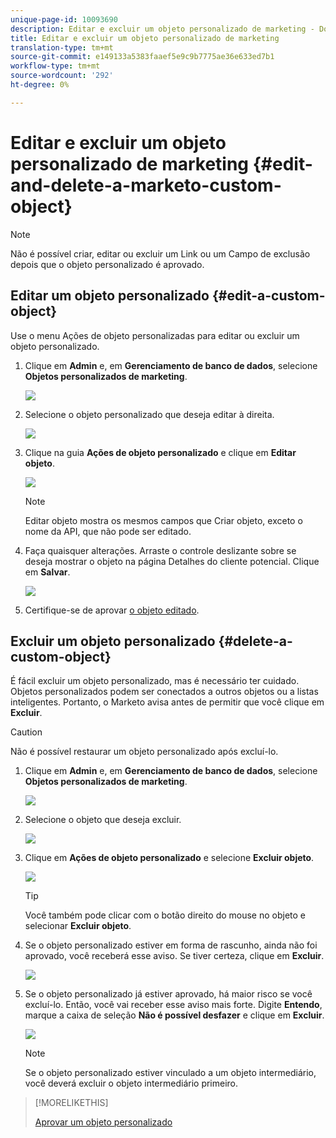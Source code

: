 ```yaml
---
unique-page-id: 10093690
description: Editar e excluir um objeto personalizado de marketing - Documentos de marketing - Documentação do produto
title: Editar e excluir um objeto personalizado de marketing
translation-type: tm+mt
source-git-commit: e149133a5383faaef5e9c9b7775ae36e633ed7b1
workflow-type: tm+mt
source-wordcount: '292'
ht-degree: 0%

---
```



# Editar e excluir um objeto personalizado de marketing {#edit-and-delete-a-marketo-custom-object}

>[!NOTE]
>
>Não é possível criar, editar ou excluir um Link ou um Campo de exclusão depois que o objeto personalizado é aprovado.

## Editar um objeto personalizado {#edit-a-custom-object}

Use o menu Ações de objeto personalizadas para editar ou excluir um objeto personalizado.

1. Clique em **Admin** e, em **Gerenciamento de banco de dados**, selecione **Objetos personalizados de marketing**.

   ![](assets/image2016-1-18-13-3a31-3a51.png)

1. Selecione o objeto personalizado que deseja editar à direita.

   ![](assets/image2016-1-18-13-3a33-3a11.png)

1. Clique na guia **Ações de objeto personalizado** e clique em **Editar objeto**.

   ![](assets/image2015-9-23-11-3a37-3a44.png)

   >[!NOTE]
   >
   >Editar objeto mostra os mesmos campos que Criar objeto, exceto o nome da API, que não pode ser editado.

1. Faça quaisquer alterações. Arraste o controle deslizante sobre se deseja mostrar o objeto na página Detalhes do cliente potencial. Clique em **Salvar**.

   ![](assets/image2015-9-15-16-3a48-3a39.png)

1. Certifique-se de aprovar [o objeto editado](approve-a-custom-object.md).

## Excluir um objeto personalizado {#delete-a-custom-object}

É fácil excluir um objeto personalizado, mas é necessário ter cuidado. Objetos personalizados podem ser conectados a outros objetos ou a listas inteligentes. Portanto, o Marketo avisa antes de permitir que você clique em **Excluir**.

>[!CAUTION]
>
>Não é possível restaurar um objeto personalizado após excluí-lo.

1. Clique em **Admin** e, em **Gerenciamento de banco de dados**, selecione **Objetos personalizados de marketing**.

   ![](assets/image2016-1-18-13-3a36-3a0.png)

1. Selecione o objeto que deseja excluir.

   ![](assets/image2015-9-23-16-3a29-3a5.png)

1. Clique em **Ações de objeto personalizado** e selecione **Excluir objeto**.

   ![](assets/image2015-9-23-11-3a39-3a5.png)

   >[!TIP]
   >
   >Você também pode clicar com o botão direito do mouse no objeto e selecionar **Excluir objeto**.

1. Se o objeto personalizado estiver em forma de rascunho, ainda não foi aprovado, você receberá esse aviso. Se tiver certeza, clique em **Excluir**.

   ![](assets/image2015-9-23-16-3a31-3a2.png)

1. Se o objeto personalizado já estiver aprovado, há maior risco se você excluí-lo. Então, você vai receber esse aviso mais forte. Digite **Entendo**, marque a caixa de seleção **Não é possível desfazer** e clique em **Excluir**.

   ![](assets/image2016-1-15-9-3a49-3a38.png)

   >[!NOTE]
   >
   >Se o objeto personalizado estiver vinculado a um objeto intermediário, você deverá excluir o objeto intermediário primeiro.

>[!MORELIKETHIS]
>
>[Aprovar um objeto personalizado](approve-a-custom-object.md)

